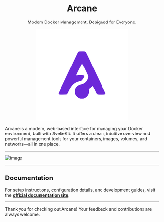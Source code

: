 <h1 align="center">Arcane</h1>
<p align="center">Modern Docker Management, Designed for Everyone.</p>

<p align="center">
  <img src=".github/assets/arcane.svg" alt="Arcane Logo" width="300" height="300"/>
</p>

Arcane is a modern, web-based interface for managing your Docker environment, built with SvelteKit. It offers a clean, intuitive overview and powerful management tools for your containers, images, volumes, and networks—all in one place.

---

<img width="1685" alt="image" src="https://github.com/user-attachments/assets/9d081a4f-4f4f-4d96-b196-d25faf788285" />

---

## Documentation

For setup instructions, configuration details, and development guides, visit the **[official documentation site](https://arcane.ofkm.dev)**.

---

Thank you for checking out Arcane! Your feedback and contributions are always welcome.
